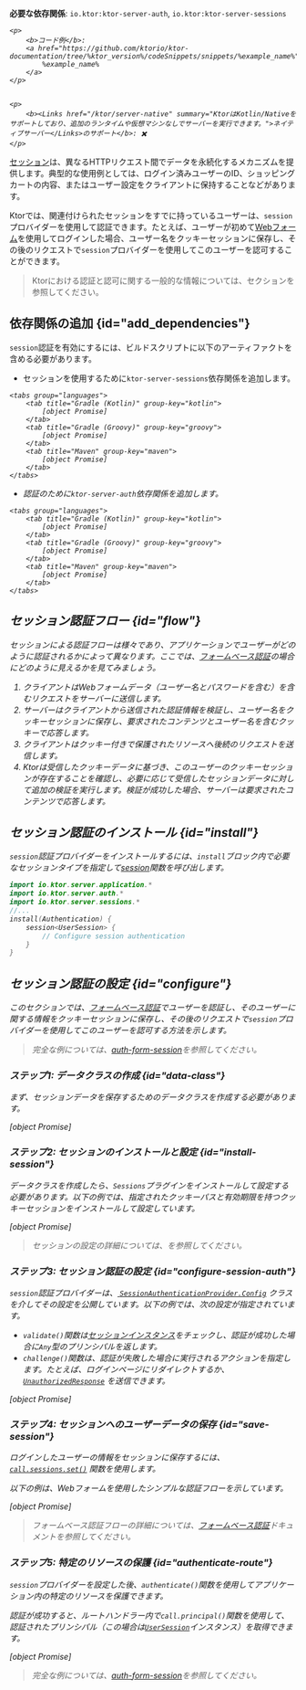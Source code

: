 [//]: # (title: Ktorサーバーでのセッション認証)

<show-structure for="chapter" depth="2"/>

<tldr>
<p>
<b>必要な依存関係</b>: <code>io.ktor:ktor-server-auth</code>, <code>io.ktor:ktor-server-sessions</code>
</p>
<var name="example_name" value="auth-form-session"/>

    <p>
        <b>コード例</b>:
        <a href="https://github.com/ktorio/ktor-documentation/tree/%ktor_version%/codeSnippets/snippets/%example_name%">
            %example_name%
        </a>
    </p>
    

    <p>
        <b><Links href="/ktor/server-native" summary="KtorはKotlin/Nativeをサポートしており、追加のランタイムや仮想マシンなしでサーバーを実行できます。">ネイティブサーバー</Links>のサポート</b>: ✖️
    </p>
    
</tldr>

[セッション](server-sessions.md)は、異なるHTTPリクエスト間でデータを永続化するメカニズムを提供します。典型的な使用例としては、ログイン済みユーザーのID、ショッピングカートの内容、またはユーザー設定をクライアントに保持することなどがあります。

Ktorでは、関連付けられたセッションをすでに持っているユーザーは、`session`プロバイダーを使用して認証できます。たとえば、ユーザーが初めて[Webフォーム](server-form-based-auth.md)を使用してログインした場合、ユーザー名をクッキーセッションに保存し、その後のリクエストで`session`プロバイダーを使用してこのユーザーを認可することができます。

> Ktorにおける認証と認可に関する一般的な情報については、[](server-auth.md)セクションを参照してください。

## 依存関係の追加 {id="add_dependencies"}
`session`認証を有効にするには、ビルドスクリプトに以下のアーティファクトを含める必要があります。

*   セッションを使用するために`ktor-server-sessions`依存関係を追加します。

  <var name="artifact_name" value="ktor-server-sessions"/>
  
    <tabs group="languages">
        <tab title="Gradle (Kotlin)" group-key="kotlin">
            [object Promise]
        </tab>
        <tab title="Gradle (Groovy)" group-key="groovy">
            [object Promise]
        </tab>
        <tab title="Maven" group-key="maven">
            [object Promise]
        </tab>
    </tabs>
    

*   認証のために`ktor-server-auth`依存関係を追加します。

  <var name="artifact_name" value="ktor-server-auth"/>
  
    <tabs group="languages">
        <tab title="Gradle (Kotlin)" group-key="kotlin">
            [object Promise]
        </tab>
        <tab title="Gradle (Groovy)" group-key="groovy">
            [object Promise]
        </tab>
        <tab title="Maven" group-key="maven">
            [object Promise]
        </tab>
    </tabs>
    

## セッション認証フロー {id="flow"}

セッションによる認証フローは様々であり、アプリケーションでユーザーがどのように認証されるかによって異なります。ここでは、[フォームベース認証](server-form-based-auth.md)の場合にどのように見えるかを見てみましょう。

1.  クライアントはWebフォームデータ（ユーザー名とパスワードを含む）を含むリクエストをサーバーに送信します。
2.  サーバーはクライアントから送信された認証情報を検証し、ユーザー名をクッキーセッションに保存し、要求されたコンテンツとユーザー名を含むクッキーで応答します。
3.  クライアントはクッキー付きで保護されたリソースへ後続のリクエストを送信します。
4.  Ktorは受信したクッキーデータに基づき、このユーザーのクッキーセッションが存在することを確認し、必要に応じて受信したセッションデータに対して追加の検証を実行します。検証が成功した場合、サーバーは要求されたコンテンツで応答します。

## セッション認証のインストール {id="install"}
`session`認証プロバイダーをインストールするには、`install`ブロック内で必要なセッションタイプを指定して[session](https://api.ktor.io/ktor-server/ktor-server-plugins/ktor-server-auth/io.ktor.server.auth/session.html)関数を呼び出します。

```kotlin
import io.ktor.server.application.*
import io.ktor.server.auth.*
import io.ktor.server.sessions.*
//...
install(Authentication) {
    session<UserSession> {
        // Configure session authentication
    }
}
```

## セッション認証の設定 {id="configure"}

このセクションでは、[フォームベース認証](server-form-based-auth.md)でユーザーを認証し、そのユーザーに関する情報をクッキーセッションに保存し、その後のリクエストで`session`プロバイダーを使用してこのユーザーを認可する方法を示します。

> 完全な例については、[auth-form-session](https://github.com/ktorio/ktor-documentation/tree/%ktor_version%/codeSnippets/snippets/auth-form-session)を参照してください。

### ステップ1: データクラスの作成 {id="data-class"}

まず、セッションデータを保存するためのデータクラスを作成する必要があります。

[object Promise]

### ステップ2: セッションのインストールと設定 {id="install-session"}

データクラスを作成したら、`Sessions`プラグインをインストールして設定する必要があります。以下の例では、指定されたクッキーパスと有効期限を持つクッキーセッションをインストールして設定しています。

[object Promise]

> セッションの設定の詳細については、[](server-sessions.md#configuration_overview)を参照してください。

### ステップ3: セッション認証の設定 {id="configure-session-auth"}

`session`認証プロバイダーは、[
`SessionAuthenticationProvider.Config`](https://api.ktor.io/ktor-server/ktor-server-plugins/ktor-server-auth/io.ktor.server.auth/-session-authentication-provider/-config/index.html)
クラスを介してその設定を公開しています。以下の例では、次の設定が指定されています。

*   `validate()`関数は[セッションインスタンス](#data-class)をチェックし、認証が成功した場合に`Any`型のプリンシパルを返します。
*   `challenge()`関数は、認証が失敗した場合に実行されるアクションを指定します。たとえば、ログインページにリダイレクトするか、[
    `UnauthorizedResponse`](https://api.ktor.io/ktor-server/ktor-server-plugins/ktor-server-auth/io.ktor.server.auth/-unauthorized-response/index.html)
    を送信できます。

[object Promise]

### ステップ4: セッションへのユーザーデータの保存 {id="save-session"}

ログインしたユーザーの情報をセッションに保存するには、[
`call.sessions.set()`](server-sessions.md#use_sessions)
関数を使用します。

以下の例は、Webフォームを使用したシンプルな認証フローを示しています。

[object Promise]

> フォームベース認証フローの詳細については、[フォームベース認証](server-form-based-auth.md)ドキュメントを参照してください。

### ステップ5: 特定のリソースの保護 {id="authenticate-route"}

`session`プロバイダーを設定した後、`authenticate()`関数を使用してアプリケーション内の特定のリソースを保護できます。

認証が成功すると、ルートハンドラー内で`call.principal()`関数を使用して、認証されたプリンシパル（この場合は[`UserSession`](#data-class)インスタンス）を取得できます。

[object Promise]

> 完全な例については、[auth-form-session](https://github.com/ktorio/ktor-documentation/tree/%ktor_version%/codeSnippets/snippets/auth-form-session)を参照してください。